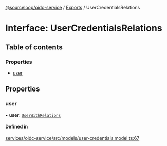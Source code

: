 [@sourceloop/oidc-service](../README.md) / [Exports](../modules.md) / UserCredentialsRelations

# Interface: UserCredentialsRelations

## Table of contents

### Properties

- [user](UserCredentialsRelations.md#user)

## Properties

### user

• **user**: [`UserWithRelations`](../modules.md#userwithrelations)

#### Defined in

[services/oidc-service/src/models/user-credentials.model.ts:67](https://github.com/sourcefuse/loopback4-microservice-catalog/blob/b93c60ac7/services/oidc-service/src/models/user-credentials.model.ts#L67)
